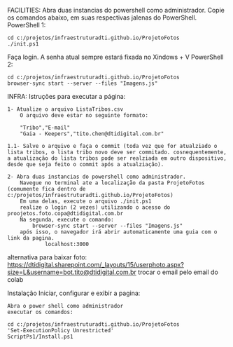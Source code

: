 
FACILITIES:
Abra duas instancias do powershell como administrador.
Copie os comandos abaixo, em suas respectivas jalenas do PowerShell.
PowerShell 1:

    cd c:/projetos/infraestruturadti.github.io/ProjetoFotos
    ./init.ps1

Faça login. A senha atual sempre estará fixada no Xindows + V
PowerShell 2:

    cd c:/projetos/infraestruturadti.github.io/ProjetoFotos
    browser-sync start --server --files "Imagens.js"


INFRA:
Istruções para executar a página:

    1- Atualize o arquivo ListaTribos.csv 
        O arquivo deve estar no seguinte formato:

        "Tribo","E-mail"
        "Gaia - Keepers","tito.chen@dtidigital.com.br"
        
    1.1- Salve o arquivo e faça o commit (toda vez que for atualziado o lista tribos, o lista tribo novo deve ser commitado. cosnequentemente, a atualização do lista tribos pode ser realziada em outro dispositivo, desde que seja feito o commit após a atualziação).

    2- Abra duas instancias do powershell como administrador.
        Navegue no terminal ate a localização da pasta ProjetoFotos (comumente fica dentro de c:/projetos/infraestruturadti.github.io/ProjetoFotos)
        Em uma delas, execute o arquivo ./init.ps1
        realize o login (2 vezes) utilizando o acesso do proojetos.foto.copa@dtidigital.com.br
        Na segunda, execute o comando: 
            browser-sync start --server --files "Imagens.js"
        após isso, o navegador irá abrir automaticamente uma guia com o link da pagina.
                localhost:3000
    
alternativa para baixar foto:
https://dtidigital.sharepoint.com/_layouts/15/userphoto.aspx?size=L&username=bot.tito@dtidigital.com.br
trocar o email pelo email do colab


Instalação
Iniciar, configurar e exibir a pagina:

    Abra o power shell como administrador
    executar os comandos:

    cd c:/projetos/infraestruturadti.github.io/ProjetoFotos
    'Set-ExecutionPolicy Unrestricted' 
    ScriptPs1/Install.ps1
